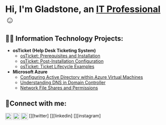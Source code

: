<h1>Hi, I'm Gladstone, an <a href="https://www.linkedin.com/in/gladstone-zorh-864a65113/">IT Professional</a>☺</h1>

<h2>👨‍💻 Information Technology Projects:</h2>

- <b>osTicket (Help Desk Ticketing System)</b>
  - [osTicket: Prerequisites and Installation](https://github.com/gladstonezorh/osticket-prereqs)
  - [osTicket: Post-Installation Configuration](https://github.com/gladstonezorh/post-install-config)
  - [osTicket: Ticket Lifecycle Examples](https://github.com/gladstonezorh/ticket-lifecycle)
- <b>Microsoft Azure</b>
  - [Configuring Active Directory within Azure Virtual Machines](https://github.com/gladstonezorh/configure-ad)
  - [Understanding DNS in Domain Controller](https://github.com/gladstonezorh/DNS-Azure)
  - [Network File Shares and Permissions](https://github.com/gladstonezorh/network-file-share)




<h2>🤳Connect with me:</h2>

[<img align="left" alt="Gladstonezorh| Twitter" width="22px" src="https://cdn.jsdelivr.net/npm/simple-icons@v3/icons/twitter.svg" />][twitter]
[<img align="left" alt="Gladstonezorh | LinkedIn" width="22px" src="https://cdn.jsdelivr.net/npm/simple-icons@v3/icons/linkedin.svg" />][linkedin]
[<img align="left" alt="Gladstonezorh | Instagram" width="22px" src="https://cdn.jsdelivr.net/npm/simple-icons@v3/icons/instagram.svg" />][instagram]




